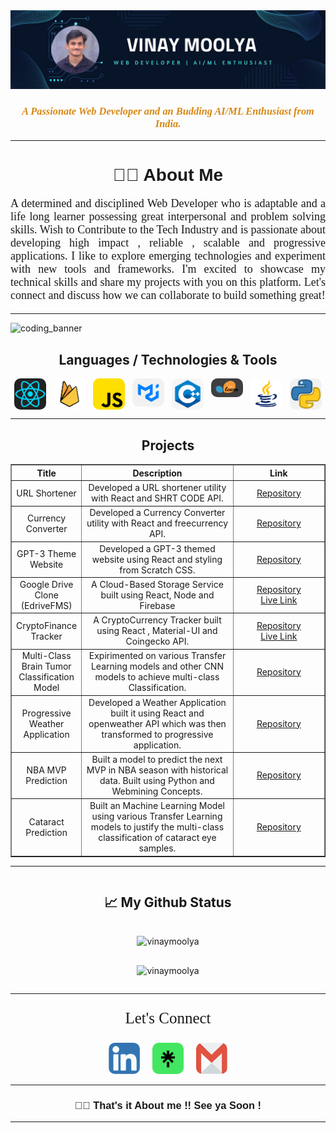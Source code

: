 <img src="./images/banner_github.png" alt="banner"/>

<!-- <h1 align="center">Hi 👋, I'm VINAY MOOLYA</h1> -->
<h3 align="center" style="color:#d68813;font-family:Fira Code;"><i>A Passionate Web Developer and an Budding AI/ML Enthusiast from India.</i></h3>
<hr>
<h1 align="center" style="font-family:Sans-Serif;">👋🏻 About Me</h1>

<p align="justify" style="font-size:18px;font-family:Fira Code;">A determined and disciplined Web Developer who is adaptable and a life long learner possessing great interpersonal and problem solving skills. Wish to Contribute to the Tech Industry and is passionate about developing high impact , reliable , scalable and progressive applications. I like to explore emerging technologies and experiment with new tools and frameworks. I'm excited to showcase my technical skills and share my projects with you on this platform. Let's connect and discuss how we can collaborate to build something great!</p>

<hr/>

<div>
<img src="https://camo.githubusercontent.com/9e5e7795957f65ab8a2f305aaaffc4ccbbdbae2e78c66d0fe37b51c8fa6ce774/68747470733a2f2f692e696d6775722e636f6d2f34585444584f352e676966" alt="coding_banner"/>
<h2 align ="center">Languages / Technologies & Tools</h2>
<div align="center" style="display:flex;flex-direction:row;justify-content:space-around;">
    <img src="./images/logos/react.png" width="10%" height="10%" style="border-radius:10px"/>
    <img src="./images/logos/firebase.png" width="10%" height="10%" style="border-radius:10px"/>
    <img src="./images/logos/js.png" width="10%" height="10%" style="border-radius:10px"/>
    <img src="./images/logos/materialui.png" width="10%" height="10%" style="border-radius:10px"/>
    <img src="./images/logos/c++.png" width="10%" height="10%" style="border-radius:10px"/>
    <img src="./images/logos/scikit.png" width="10%" height="10%" style="border-radius:10px"/>
    <img src="./images/logos/java.png" width="10%" height="10%" style="border-radius:10px">
    <img src="./images/logos/python.png" width="10%" height="10%" style="border-radius:10px">
</div>
<hr>
<h2 align="center">Projects</h2>
<style>
    .center{
        text-align:center;
    }
    .github-status-container{
        display:flex;
        flex-direction:column;
        justify-content:center;
        align-items:center;
    }
    .row-flexed-container{
        display:flex;
        flex-direction:row;
        justify-content:center;
        align-items:center;
    }
    .row-flexed-container img{
        margin:0 10px;
    }
</style>
<table border="1" 
       cellpadding="10"
       cellspacing="10"
       width="100%">
    <thead>
        <tr>
            <th class="center" width="20%">Title</th>
            <th class="center" width="50%">Description</th>
            <th class="center" width="30%">Link</th>
        </tr>
    </thead>
    <tbody border=1>
        <tr>
            <td class="center">URL Shortener</td>
            <td class="center">Developed a URL shortener utility with React and SHRT CODE API.</td>
            <td class="center">
                <a href="https://github.com/VinayMoolya/URL_Shortener" target="_blank">Repository</a><br>
            </td>
        </tr>
        <tr>
            <td class="center">Currency Converter</td>
            <td class="center">Developed a Currency Converter utility with React and freecurrency API.</td>
            <td class="center">
                <a href="https://github.com/VinayMoolya/Currency_Converter" target="_blank">Repository</a><br>
            </td>
        </tr>
        <tr>
            <td class="center">GPT-3 Theme Website</td>
            <td class="center">Developed a GPT-3 themed website using React and styling from Scratch CSS.</td>
            <td class="center">
                <a href="https://github.com/VinayMoolya/GPT-3_responsive_Frontend" target="_blank">Repository</a><br>
            </td>
        </tr>
        <tr>
            <td class="center">Google Drive Clone (EdriveFMS)</td>
            <td class="center">A Cloud-Based Storage Service built using React, Node and Firebase</td>
            <td class="center">
                <a href="https://github.com/VinayMoolya/gdrivefms" target="_blank">Repository</a><br>
                <a href="https://vinaymoolya.github.io/gdrivefms/" target="_blank">Live Link</a>
            </td>
        </tr>
        <tr>
            <td class="center">CryptoFinance Tracker</td>
            <td class="center">A CryptoCurrency Tracker built using React , Material-UI and Coingecko API.</td>
            <td class="center"> 
                <a href="https://vinaymoolya.github.io/cryptotracker/" target="_blank">Repository</a><br>
                <a href="https://vinaymoolya.github.io/cryptotracker/" target="_blank">Live Link</a>
            </td>
        </tr>
        <tr>
            <td class="center">Multi-Class Brain Tumor Classification Model</td>
            <td class="center"> Expirimented on various Transfer Learning models and other CNN models to achieve multi-class Classification.</td>
            <td class="center">
                <a href="https://github.com/VinayMoolya/BrainTumor_SI" target="_blank">Repository</a><br>
            </td>
        </tr>
        <tr>
            <td class="center">Progressive Weather Application</td>
            <td class="center">Developed a Weather Application built it using React and openweather API which was then transformed to progressive application.</td>
            <td class="center">
                <a href="https://github.com/VinayMoolya/weather_pwa" target="_blank">Repository</a><br>
            </td>
        </tr>
        <tr>
            <td class="center">NBA MVP Prediction</td>
            <td class="center">Built a model to predict the next MVP in NBA season with historical data. Built using Python and Webmining Concepts.</td>
            <td class="center">
                <a href="https://github.com/VinayMoolya/NBA_MVP_23_Prediction" target="_blank">Repository</a><br>
            </td>
        </tr>
        <tr>
            <td class="center">Cataract Prediction</td>
            <td class="center">Built an Machine Learning Model using various Transfer Learning models to justify the multi-class classification of cataract eye samples.</td>
            <td class="center">
                <a href="https://github.com/VinayMoolya/Cataract_Prediction_ML" target="_blank">Repository</a><br>
            </td>
        </tr>
    </tbody>
</table>
</div>

<hr>

<div class="github-status-container">
<h2>📈 My Github Status</h2>
<p><img align="center" src="https://github-readme-stats.vercel.app/api?username=vinaymoolya&show_icons=true&locale=en&theme=radical" alt="vinaymoolya" /></p>

<p><img align="center" src="https://github-readme-streak-stats.herokuapp.com/?user=vinaymoolya&theme=radical" alt="vinaymoolya" /></p>
</div>

<hr>
<p align="center" style="font-size:25px;font-family:Verdana;">Let's Connect</p>
<div class="row-flexed-container">
        <a href="https://www.linkedin.com/in/vinaymoolya/" target="_blank"><img src="./images/logos/linkedin.png" alt="" width="50px" height="50px" style="border-radius:10px"/></a>
        <a href="https://linktr.ee/vinaymoolya" target="_blank"><img src = "./images/logos/linktree.png" alt="" width="50px" height="50px" style="border-radius:10px"/></a>
        <a href="mailto:vinaymoolya2002@gmail.com" target="_blank"><img src = "./images/logos/gmail.png" alt="" width="50px" height="50px" style="border-radius:10px"/></a>
</div>
<hr>
<h3 align="center" style="font-family:Sans-Serif;">👋🏻 That's it About me !! See ya Soon !</h3>
<hr>
<!---
VinayMoolya/VinayMoolya is a ✨ special ✨ repository because its `README.md` (this file) appears on your GitHub profile.
You can click the Preview link to take a look at your changes.
--->
